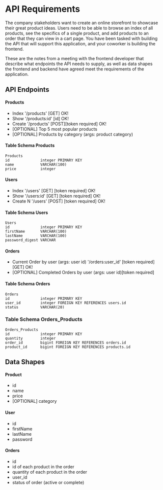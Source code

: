# API Requirements
The company stakeholders want to create an online storefront to showcase their great product ideas. Users need to be able to browse an index of all products, see the specifics of a single product, and add products to an order that they can view in a cart page. You have been tasked with building the API that will support this application, and your coworker is building the frontend.

These are the notes from a meeting with the frontend developer that describe what endpoints the API needs to supply, as well as data shapes the frontend and backend have agreed meet the requirements of the application. 

## API Endpoints
#### Products
- Index '/products' [GET]   OK!
- Show '/products:id' [id]  OK!
- Create '/products' [POST][token required] OK!
- [OPTIONAL] Top 5 most popular products 
- [OPTIONAL] Products by category (args: product category)

#### Table Schema Products
```
Products
id              integer PRIMARY KEY
name            VARCHAR(100)
price           integer
```

#### Users
- Index '/users' [GET] [token required]         OK!
- Show '/users:id' [GET] [token required]       OK!
- Create N '/users' [POST] [token required]     OK!

#### Table Schema Users
```
Users
id              integer PRIMARY KEY
firstName       VARCHAR(100)
lastName        VARCHAR(100)
password_digest VARCHAR
```

#### Orders
- Current Order by user (args: user id) '/orders:user_id' [token required] [GET] OK!
- [OPTIONAL] Completed Orders by user (args: user id)[token required]

#### Table Schema Orders
```
Orders
id              integer PRIMARY KEY
user_id         integer FOREIGN KEY REFERENCES users.id
status          VARCHAR(20)
```

### Table Schema Orders_Products
```
Orders_Products
id              integer PRIMARY KEY
quantity        integer
order_id        bigint FOREIGN KEY REFERENCES orders.id
product_id      bigint FOREIGN KEY REFERENCES products.id         
```

## Data Shapes
#### Product
-  id
- name
- price
- [OPTIONAL] category

#### User
- id
- firstName
- lastName
- password

#### Orders
- id
- id of each product in the order
- quantity of each product in the order
- user_id
- status of order (active or complete)


